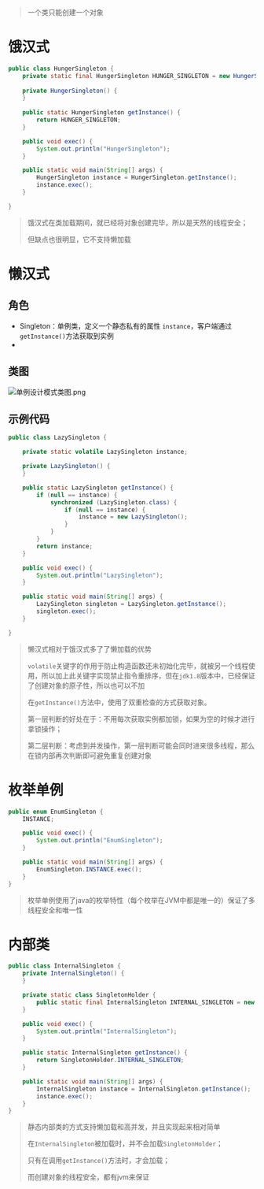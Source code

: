 
> 一个类只能创建一个对象

# 饿汉式

```java
public class HungerSingleton {
    private static final HungerSingleton HUNGER_SINGLETON = new HungerSingleton();
    
    private HungerSingleton() {
    }
    
    public static HungerSingleton getInstance() {
        return HUNGER_SINGLETON;
    }

    public void exec() {
        System.out.println("HungerSingleton");
    }

    public static void main(String[] args) {
        HungerSingleton instance = HungerSingleton.getInstance();
        instance.exec();
    }

}
```

> 饿汉式在类加载期间，就已经将对象创建完毕，所以是天然的线程安全；
> 
> 但缺点也很明显，它不支持懒加载

# 懒汉式

## 角色

- Singleton：单例类，定义一个静态私有的属性 `instance`，客户端通过`getInstance()`方法获取到实例
- 
## 类图

![单例设计模式类图.png](单例设计模式类图.png)

## 示例代码

```java
public class LazySingleton {

    private static volatile LazySingleton instance;

    private LazySingleton() {
    }

    public static LazySingleton getInstance() {
        if (null == instance) {
            synchronized (LazySingleton.class) {
                if (null == instance) {
                    instance = new LazySingleton();
                }
            }
        }
        return instance;
    }

    public void exec() {
        System.out.println("LazySingleton");
    }

    public static void main(String[] args) {
        LazySingleton singleton = LazySingleton.getInstance();
        singleton.exec();
    }

}

```

> 懒汉式相对于饿汉式多了了懒加载的优势
> 
> `volatile`关键字的作用于防止构造函数还未初始化完毕，就被另一个线程使用，所以加上此关键字实现禁止指令重排序，但在`jdk1.8`版本中，已经保证了创建对象的原子性，所以也可以不加
> 
> 在`getInstance()`方法中，使用了双重检查的方式获取对象。
> 
> 第一层判断的好处在于：不用每次获取实例都加锁，如果为空的时候才进行拿锁操作；
> 
> 第二层判断：考虑到并发操作，第一层判断可能会同时进来很多线程，那么在锁内部再次判断即可避免重复创建对象

# 枚举单例

```java
public enum EnumSingleton {
    INSTANCE;

    public void exec() {
        System.out.println("EnumSingleton");
    }

    public static void main(String[] args) {
        EnumSingleton.INSTANCE.exec();
    }
}
```

> 枚举单例使用了java的枚举特性（每个枚举在JVM中都是唯一的）保证了多线程安全和唯一性

# 内部类

```java
public class InternalSingleton {
    private InternalSingleton() {
    }

    private static class SingletonHolder {
        public static final InternalSingleton INTERNAL_SINGLETON = new InternalSingleton();
    }

    public void exec() {
        System.out.println("InternalSingleton");
    }

    public static InternalSingleton getInstance() {
        return SingletonHolder.INTERNAL_SINGLETON;
    }

    public static void main(String[] args) {
        InternalSingleton instance = InternalSingleton.getInstance();
        instance.exec();
    }
}
```

> 静态内部类的方式支持懒加载和高并发，并且实现起来相对简单
> 
> 在`InternalSingleton`被加载时，并不会加载`SingletonHolder`；
> 
> 只有在调用`getInstance()`方法时，才会加载；
> 
> 而创建对象的线程安全，都有jvm来保证

